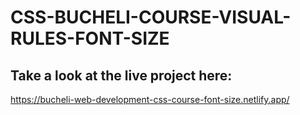 # CSS-BUCHELI-COURSE-VISUAL-RULES-FONT-SIZE

## Take a look at the live project here:
https://bucheli-web-development-css-course-font-size.netlify.app/
